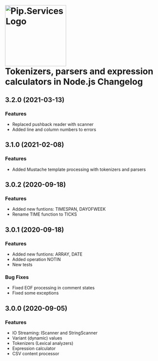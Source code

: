 # <img src="https://uploads-ssl.webflow.com/5ea5d3315186cf5ec60c3ee4/5edf1c94ce4c859f2b188094_logo.svg" alt="Pip.Services Logo" width="200"> <br/> Tokenizers, parsers and expression calculators in Node.js Changelog

## <a name="3.2.0"></a> 3.2.0 (2021-03-13)

### Features
* Replaced pushback reader with scanner
* Added line and column numbers to errors

## <a name="3.1.0"></a> 3.1.0 (2021-02-08)

### Features
* Added Mustache template processing with tokenizers and parsers

## <a name="3.0.2"></a> 3.0.2 (2020-09-18)

### Features
* Added new funtions: TIMESPAN, DAYOFWEEK
* Rename TIME function to TICKS

## <a name="3.0.1"></a> 3.0.1 (2020-09-18)

### Features
* Added new funtions: ARRAY, DATE
* Added operation NOTIN
* New tests

### Bug Fixes
* Fixed EOF processing in comment states
* Fixed some exceptions

## <a name="3.0.0"></a> 3.0.0 (2020-09-05)

### Features
* IO Streaming: IScanner and StringScanner
* Variant (dynamic) values
* Tokenizers (Lexical analyzers)
* Expression calculator
* CSV content processor

